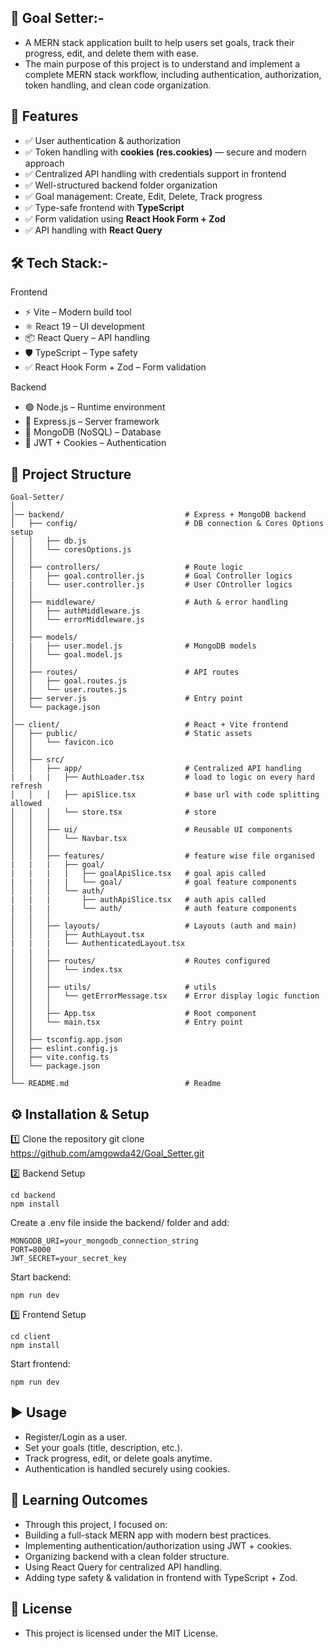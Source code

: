 ## 🎯 Goal Setter:-

- A MERN stack application built to help users set goals, track their progress, edit, and delete them with ease.
- The main purpose of this project is to understand and implement a complete MERN stack workflow, including authentication, authorization, token handling, and clean code organization.

## 🚀 Features

- ✅ User authentication & authorization  
- ✅ Token handling with **cookies (res.cookies)** — secure and modern approach  
- ✅ Centralized API handling with credentials support in frontend  
- ✅ Well-structured backend folder organization  
- ✅ Goal management: Create, Edit, Delete, Track progress  
- ✅ Type-safe frontend with **TypeScript**  
- ✅ Form validation using **React Hook Form + Zod**  
- ✅ API handling with **React Query**  


## 🛠️ Tech Stack:-

Frontend
- ⚡ Vite – Modern build tool
- ⚛️ React 19 – UI development
- 📦 React Query – API handling
- 🛡️ TypeScript – Type safety
- ✅ React Hook Form + Zod – Form validation

Backend
- 🟢 Node.js – Runtime environment
- 🚏 Express.js – Server framework
- 🍃 MongoDB (NoSQL) – Database
- 🔑 JWT + Cookies – Authentication

## 📂 Project Structure

```
Goal-Setter/
│
│── backend/                           # Express + MongoDB backend
│   ├── config/                        # DB connection & Cores Options setup
│   │   ├── db.js
│   │   └── coresOptions.js      
│   │
│   ├── controllers/                   # Route logic
│   │   ├── goal.controller.js         # Goal Controller logics
|   |   └── user.controller.js         # User COntroller logics
│   │
│   ├── middleware/                    # Auth & error handling
│   │   ├── authMiddleware.js
│   │   └── errorMiddleware.js
│   │
│   ├── models/
|   |   ├── user.model.js              # MongoDB models
│   │   └── goal.model.js
│   │
│   ├── routes/                        # API routes
│   │   ├── goal.routes.js
│   │   └── user.routes.js
│   ├── server.js                      # Entry point
│   └── package.json
│
│── client/                            # React + Vite frontend
│   ├── public/                        # Static assets
│   │   └── favicon.ico
│   │
│   ├── src/
│   │   ├── app/                       # Centralized API handling
|   |   |   ├── AuthLoader.tsx         # load to logic on every hard refresh
│   │   │   ├── apiSlice.tsx           # base url with code splitting allowed
│   │   │   └── store.tsx              # store
│   │   │
│   │   ├── ui/                        # Reusable UI components
│   │   │   └── Navbar.tsx
│   │   │
│   │   ├── features/                  # feature wise file organised
|   |   |   ├── goal/
|   |   |   |   ├── goalApiSlice.tsx   # goal apis called 
|   |   |   |   └── goal/              # goal feature components  
│   │   │   └── auth/
|   |   |       ├── authApiSlice.tsx   # auth apis called
|   |   |       └── auth/              # auth feature components
│   │   │ 
│   │   ├── layouts/                   # Layouts (auth and main)
│   │   │   ├── AuthLayout.tsx      
|   |   |   └── AuthenticatedLayout.tsx   
|   |   |   
│   │   ├── routes/                    # Routes configured
│   │   │   └── index.tsx
│   │   │
│   │   ├── utils/                     # utils
│   │   │   └── getErrorMessage.tsx    # Error display logic function
│   │   │
│   │   ├── App.tsx                    # Root component
│   │   └── main.tsx                   # Entry point
│   │
│   ├── tsconfig.app.json
│   ├── eslint.config.js
│   ├── vite.config.ts
│   └── package.json
│
└── README.md                          # Readme

```
## ⚙️ Installation & Setup

1️⃣ Clone the repository
git clone https://github.com/amgowda42/Goal_Setter.git

2️⃣ Backend Setup
```
cd backend
npm install
```

Create a .env file inside the backend/ folder and add:
```
MONGODB_URI=your_mongodb_connection_string
PORT=8000
JWT_SECRET=your_secret_key
```

Start backend:
```
npm run dev
```

3️⃣ Frontend Setup
```
cd client
npm install
```

Start frontend:
```
npm run dev
```

## ▶️ Usage

- Register/Login as a user.
- Set your goals (title, description, etc.).
- Track progress, edit, or delete goals anytime.
- Authentication is handled securely using cookies.

## 🎯 Learning Outcomes

- Through this project, I focused on:
- Building a full-stack MERN app with modern best practices.
- Implementing authentication/authorization using JWT + cookies.
- Organizing backend with a clean folder structure.
- Using React Query for centralized API handling.
- Adding type safety & validation in frontend with TypeScript + Zod.

## 📜 License

- This project is licensed under the MIT License.

